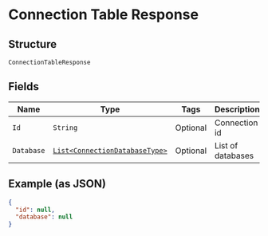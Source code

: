 
# Connection Table Response

## Structure

`ConnectionTableResponse`

## Fields

| Name | Type | Tags | Description | Getter | Setter |
|  --- | --- | --- | --- | --- | --- |
| `Id` | `String` | Optional | Connection id | String getId() | setId(String id) |
| `Database` | [`List<ConnectionDatabaseType>`](../../doc/models/connection-database-type.md) | Optional | List of databases | List<ConnectionDatabaseType> getDatabase() | setDatabase(List<ConnectionDatabaseType> database) |

## Example (as JSON)

```json
{
  "id": null,
  "database": null
}
```

